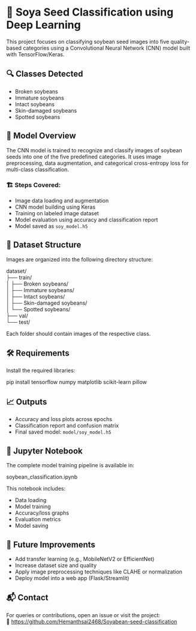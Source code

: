 # 🌱 Soya Seed Classification using Deep Learning

This project focuses on classifying soybean seed images into five quality-based categories using a Convolutional Neural Network (CNN) model built with TensorFlow/Keras.

## 🔍 Classes Detected
- Broken soybeans  
- Immature soybeans  
- Intact soybeans  
- Skin-damaged soybeans  
- Spotted soybeans

## 🧠 Model Overview
The CNN model is trained to recognize and classify images of soybean seeds into one of the five predefined categories. It uses image preprocessing, data augmentation, and categorical cross-entropy loss for multi-class classification.

### 🏗️ Steps Covered:
- Image data loading and augmentation  
- CNN model building using Keras  
- Training on labeled image dataset  
- Model evaluation using accuracy and classification report  
- Model saved as `soy_model.h5`

## 📁 Dataset Structure
Images are organized into the following directory structure:

dataset/  
├── train/  
│   ├── Broken soybeans/  
│   ├── Immature soybeans/  
│   ├── Intact soybeans/  
│   ├── Skin-damaged soybeans/  
│   └── Spotted soybeans/  
├── val/  
└── test/

Each folder should contain images of the respective class.

## 🛠️ Requirements
Install the required libraries:

pip install tensorflow numpy matplotlib scikit-learn pillow

## 📈 Outputs
- Accuracy and loss plots across epochs  
- Classification report and confusion matrix  
- Final saved model: `model/soy_model.h5`

## 📓 Jupyter Notebook
The complete model training pipeline is available in:

soybean_classification.ipynb

This notebook includes:  
- Data loading  
- Model training  
- Accuracy/loss graphs  
- Evaluation metrics  
- Model saving

## 🚀 Future Improvements
- Add transfer learning (e.g., MobileNetV2 or EfficientNet)  
- Increase dataset size and quality  
- Apply image preprocessing techniques like CLAHE or normalization  
- Deploy model into a web app (Flask/Streamlit)

## 📬 Contact
For queries or contributions, open an issue or visit the project:  
🔗 https://github.com/Hemanthsai2468/Soyabean-seed-classification
